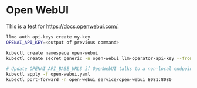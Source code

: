 # Open WebUI

This is a test for https://docs.openwebui.com/.


```bash
llmo auth api-keys create my-key
OPENAI_API_KEY=<output of previous command>

kubectl create namespace open-webui
kubectl create secret generic -n open-webui llm-operator-api-key --from-literal=key=${OPENAI_API_KEY}

# Update OPENAI_API_BASE_URLS if OpenWebUI talks to a non-local endpoint.
kubectl apply -f open-webui.yaml
kubectl port-forward -n open-webui service/open-webui 8081:8080
```
